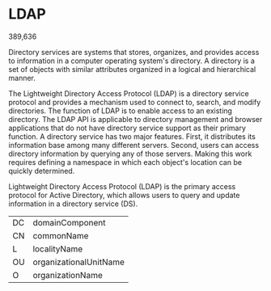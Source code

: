 # LDAP
389,636

Directory services are systems that stores, organizes, and provides access to information in a computer operating system's directory. A directory is a set of objects with similar attributes organized in a logical and hierarchical manner.

The Lightweight Directory Access Protocol (LDAP) is a directory service protocol and provides a mechanism used to connect to, search, and modify directories. The function of LDAP is to enable access to an existing directory. The LDAP API is applicable to directory management and browser applications that do not have directory service support as their primary function. A directory service has two major features. First, it distributes its information base among many different servers. Second, users can access directory information by querying any of those servers. Making this work requires defining a namespace in which each object's location can be quickly determined.

Lightweight Directory Access Protocol (LDAP) is the primary access protocol for Active Directory, which allows users to query and update information in a directory service (DS).

|||
|--|--|
|DC|domainComponent|
|CN|commonName|
|L|localityName|
|OU|organizationalUnitName|
|O|organizationName|